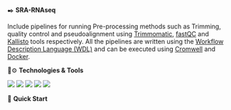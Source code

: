 ✒️ **SRA-RNAseq**

Include pipelines for running Pre-processing methods such as Trimming, quality control and pseudoalignment using [Trimmomatic](https://github.com/usadellab/Trimmomatic), [fastQC](https://github.com/s-andrews/FastQC) and [Kallisto](https://github.com/pachterlab/kallisto) tools respectively.
All the pipelines are written 
using the [Workflow Description Language (WDL)](https://github.com/openwdl/wdl) and can be executed using 
[Cromwell](https://github.com/broadinstitute/cromwell) and [Docker](https://www.docker.com/). 


🔧⚙️ **Technologies & Tools**


![](https://img.shields.io/badge/OS-Linux-informational?style=flat&logo=<LOGO_NAME>&logoColor=white&color=2bbc8a)
![](https://img.shields.io/badge/Shell-Bash-informational?style=flat&logo=<LOGO_NAME>&logoColor=white&color=2bbc8a)
![](https://img.shields.io/badge/Code-JavaScript-informational?style=flat&logo=<LOGO_NAME>&logoColor=white&color=2bbc8a)
![](https://img.shields.io/badge/Tools-Docker-informational?style=flat&logo=<LOGO_NAME>&logoColor=white&color=2bbc8a)
![](https://img.shields.io/badge/Tools-Cromwell-informational?style=flat&logo=<LOGO_NAME>&logoColor=white&color=2bbc8a)



🔗 **Quick Start**

 
